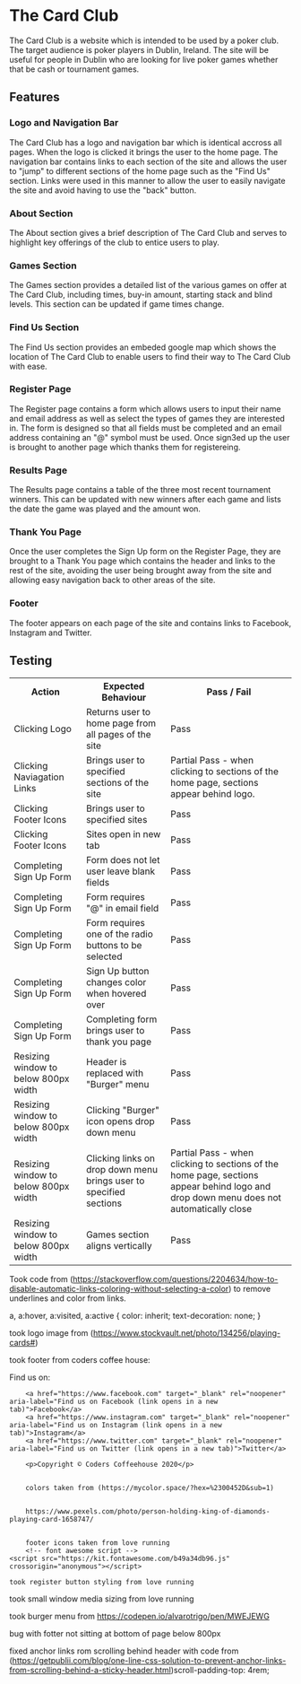 # The Card Club
The Card Club is a website which is intended to be used by a poker club. The target audience is poker players in Dublin, Ireland. The site will be useful for people in Dublin who are looking for live poker games whether that be cash or tournament games.

## Features

### Logo and Navigation Bar
The Card Club has a logo and navigation bar which is identical accross all pages. When the logo is clicked it brings the user to the home page. The navigation bar contains links to each section of the site and allows the user to "jump" to different sections of the home page such as the "Find Us" section. Links were used in this manner to allow the user to easily navigate the site and avoid having to use the "back" button.

### About Section
The About section gives a brief description of The Card Club and serves to highlight key offerings of the club to entice users to play.

### Games Section
The Games section provides a detailed list of the various games on offer at The Card Club, including times, buy-in amount, starting stack and blind levels. This section can be updated if game times change.

### Find Us Section
The Find Us section provides an embeded google map which shows the location of The Card Club to enable users to find their way to The Card Club with ease.

### Register Page
The Register page contains a form which allows users to input their name and email address as well as select the types of games they are interested in. The form is designed so that all fields must be completed and an email address containing an "@" symbol must be used. Once sign3ed up the user is brought to another page which thanks them for registereing. 

### Results Page
The Results page contains a table of the three most recent tournament winners. This can be updated with new winners after each game and lists the date the game was played and the amount won.

### Thank You Page
Once the user completes the Sign Up form on the Register Page, they are brought to a Thank You page which contains the header and links to the rest of the site, avoiding the user being brought away from the site and allowing easy navigation back to other areas of the site.

### Footer
The footer appears on each page of the site and contains links to Facebook, Instagram and Twitter.

## Testing
<table>  
            <tr>
              <th>Action</th>
              <th>Expected Behaviour</th>
              <th>Pass / Fail </th>
            </tr>
            <tr>
              <td>Clicking Logo</td>
              <td>Returns user to home page from all pages of the site</td>
              <td>Pass</td>
            </tr>
            <tr>
              <td>Clicking Naviagation Links</td>
              <td>Brings user to specified sections of the site</td>
              <td>Partial Pass - when clicking to sections of the home page, sections appear behind logo.</td>
            </tr>
            <tr>
            	<td>Clicking Footer Icons</td>
              <td>Brings user to specified sites</td>
              <td>Pass</td>
             </tr>
             <tr>
            	<td>Clicking Footer Icons</td>
              <td>Sites open in new tab</td>
              <td>Pass</td>
             </tr>
            <tr>
            	<td>Completing Sign Up Form</td>
               <td>Form does not let user leave blank fields</td>
               <td>Pass</td>
             </tr>
             <tr>
            	<td>Completing Sign Up Form</td>
               <td>Form requires "@" in email field</td>
               <td>Pass</td>
             </tr>
             <tr>
            	<td>Completing Sign Up Form</td>
               <td>Form requires one of the radio buttons to be selected</td>
               <td>Pass</td>
             </tr>
             <tr>
            	<td>Completing Sign Up Form</td>
               <td>Sign Up button changes color when hovered over</td>
               <td>Pass</td>
             </tr>
             <tr>
            	<td>Completing Sign Up Form</td>
               <td>Completing form brings user to thank you page</td>
               <td>Pass</td>
             </tr>
             <tr>
            	<td>Resizing window to below 800px width</td>
              <td>Header is replaced with "Burger" menu</td>
              <td>Pass</td>
             </tr>
             <tr>
              <td>Resizing window to below 800px width</td>
              <td>Clicking "Burger" icon opens drop down menu</td>
              <td>Pass</td>
             </tr>
             <tr>
              <td>Resizing window to below 800px width</td>
              <td>Clicking links on drop down menu brings user to specified sections</td>
              <td>Partial Pass - when clicking to sections of the home page, sections appear behind logo and drop down menu does not automatically close</td>
             </tr>
             <tr>
             <td>Resizing window to below 800px width</td>
              <td>Games section aligns vertically</td>
              <td>Pass</td>
             </tr>
</table>



Took code from (https://stackoverflow.com/questions/2204634/how-to-disable-automatic-links-coloring-without-selecting-a-color) to remove underlines and color from links.

a, a:hover, a:visited, a:active {
  color: inherit;
  text-decoration: none;
 }


took logo image from (https://www.stockvault.net/photo/134256/playing-cards#)

took footer from coders coffee house:

<span>Find us on:</span>

		<a href="https://www.facebook.com" target="_blank" rel="noopener" aria-label="Find us on Facebook (link opens in a new tab)">Facebook</a>
		<a href="https://www.instagram.com" target="_blank" rel="noopener" aria-label="Find us on Instagram (link opens in a new tab)">Instagram</a>
		<a href="https://www.twitter.com" target="_blank" rel="noopener" aria-label="Find us on Twitter (link opens in a new tab)">Twitter</a>

		<p>Copyright © Coders Coffeehouse 2020</p>


		colors taken from (https://mycolor.space/?hex=%2300452D&sub=1)


		https://www.pexels.com/photo/person-holding-king-of-diamonds-playing-card-1658747/


		footer icons taken from love running
		<!-- font awesome script --> 
    <script src="https://kit.fontawesome.com/b49a34db96.js" crossorigin="anonymous"></script>

	took register button styling from love running


took small window media sizing from love running


took burger menu from https://codepen.io/alvarotrigo/pen/MWEJEWG


bug with fotter not sitting at bottom of page below 800px


fixed anchor links rom scrolling behind  header with code from (https://getpublii.com/blog/one-line-css-solution-to-prevent-anchor-links-from-scrolling-behind-a-sticky-header.html)scroll-padding-top: 4rem;